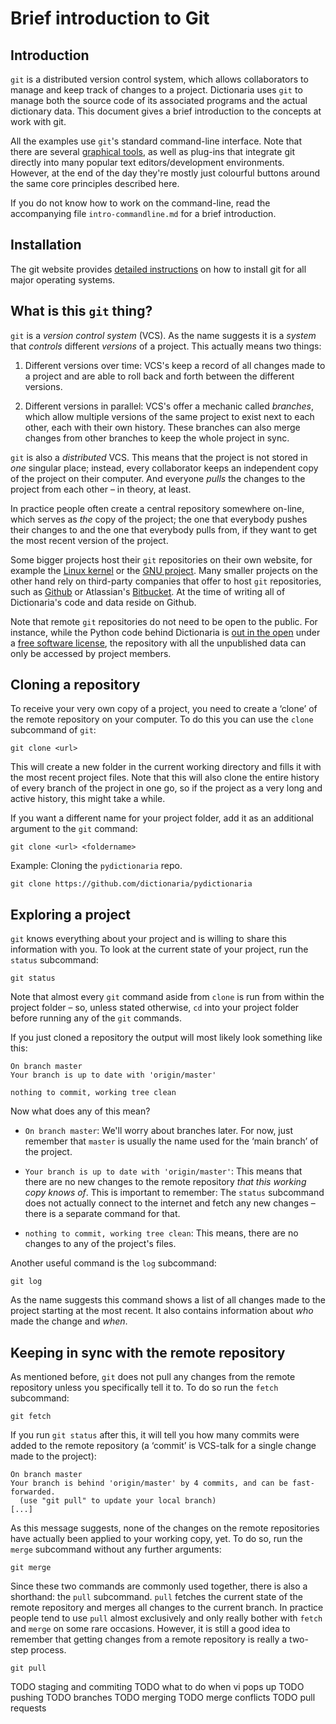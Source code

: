 Brief introduction to Git
=========================


Introduction
------------

`git` is a distributed version control system, which allows collaborators to
manage and keep track of changes to a project.  Dictionaria uses `git` to manage
both the source code of its associated programs and the actual dictionary data.
This document gives a brief introduction to the concepts at work with git.

All the examples use `git`'s standard command-line interface.  Note that there
are several [graphical tools][git-guis], as well as plug-ins that integrate git
directly into many popular text editors/development environments.  However, at
the end of the day they're mostly just colourful buttons around the same core
principles described here.

[git-guis]: https://git-scm.com/downloads/guis

If you do not know how to work on the command-line, read the accompanying file
`intro-commandline.md` for a brief introduction.


Installation
------------

The git website provides [detailed instructions][git-inst] on how to install git
for all major operating systems.

[git-inst]: https://git-scm.com/book/en/v2/Getting-Started-Installing-Git


What is this `git` thing?
-------------------------

`git` is a *version control system* (VCS).  As the name suggests it is
a *system* that *controls* different *versions* of a project.  This actually
means two things:

1. Different versions over time:  VCS's keep a record of all changes made to
   a project and are able to roll back and forth between the different versions.

2. Different versions in parallel:  VCS's offer a mechanic called *branches*,
   which allow multiple versions of the same project to exist next to each
   other, each with their own history.  These branches can also merge changes from
   other branches to keep the whole project in sync.

`git` is also a *distributed* VCS.  This means that the project is not stored in
*one* singular place; instead, every collaborator keeps an independent copy of
the project on their computer.  And everyone *pulls* the changes to the project
from each other – in theory, at least.

In practice people often create a central repository somewhere on-line, which
serves as *the* copy of the project; the one that everybody pushes their changes
to and the one that everybody pulls from, if they want to get the most recent
version of the project.

Some bigger projects host their `git` repositories on their own website, for
example the [Linux kernel][linux-repos] or the [GNU project][gnu-savannah].
Many smaller projects on the other hand rely on third-party companies that offer
to host `git` repositories, such as [Github][github] or Atlassian's
[Bitbucket][bitbucket].  At the time of writing all of Dictionaria's code and
data reside on Github.

[linux-repos]: https://git.kernel.org
[gnu-savannah]: https://savannah.gnu.org
[github]: https://github.com
[bitbucket]: https://bitbucket.org

Note that remote `git` repositories do not need to be open to the public.  For
instance, while the Python code behind Dictionaria is [out in the
open][pydictionaria] under a [free software license][apache2], the repository
with all the unpublished data can only be accessed by project members.

[pydictionaria]: https://github.com/dictionaria/pydictionaria
[apache2]: https://github.com/dictionaria/pydictionaria/blob/master/LICENSE


Cloning a repository
--------------------

To receive your very own copy of a project, you need to create a ‘clone’ of the
remote repository on your computer.  To do this you can use the `clone`
subcommand of `git`:

    git clone <url>

This will create a new folder in the current working directory and fills it with
the most recent project files.  Note that this will also clone the entire
history of every branch of the project in one go, so if the project as a very
long and active history, this might take a while.

If you want a different name for your project folder, add it as an additional
argument to the `git` command:

    git clone <url> <foldername>

Example:  Cloning the `pydictionaria` repo.

    git clone https://github.com/dictionaria/pydictionaria


Exploring a project
-------------------

`git` knows everything about your project and is willing to share this
information with you.  To look at the current state of your project, run the
`status` subcommand:

    git status

Note that almost every `git` command aside from `clone` is run from within the
project folder – so, unless stated otherwise, `cd` into your project folder
before running any of the `git` commands.

If you just cloned a repository the output will most likely look something like
this:

    On branch master
    Your branch is up to date with 'origin/master'

    nothing to commit, working tree clean

Now what does any of this mean?

 - `On branch master`:
   We'll worry about branches later.  For now, just remember that `master` is
   usually the name used for the ‘main branch’ of the project.

 - `Your branch is up to date with 'origin/master'`:
   This means that there are no new changes to the remote repository *that this
   working copy knows of*.  This is important to remember:  The `status`
   subcommand does not actually connect to the internet and fetch any new
   changes – there is a separate command for that.

 - `nothing to commit, working tree clean`:
   This means, there are no changes to any of the project's files.

Another useful command is the `log` subcommand:

    git log

As the name suggests this command shows a list of all changes made to the
project starting at the most recent.  It also contains information about *who*
made the change and *when*.


Keeping in sync with the remote repository
------------------------------------------

As mentioned before, `git` does not pull any changes from the remote repository
unless you specifically tell it to.  To do so run the `fetch` subcommand:

    git fetch

If you run `git status` after this, it will tell you how many commits were added
to the remote repository (a ‘commit’ is VCS-talk for a single change made to the
project):

    On branch master
    Your branch is behind 'origin/master' by 4 commits, and can be fast-forwarded.
      (use "git pull" to update your local branch)
    [...]

As this message suggests, none of the changes on the remote repositories have
actually been applied to your working copy, yet.  To do so, run the `merge`
subcommand without any further arguments:

    git merge

Since these two commands are commonly used together, there is also a shorthand:
the `pull` subcommand.  `pull` fetches the current state of the remote
repository and merges all changes to the current branch.  In practice people
tend to use `pull` almost exclusively and only really bother with `fetch` and
`merge` on some rare occasions.  However, it is still a good idea to remember
that getting changes from a remote repository is really a two-step process.

    git pull

TODO staging and commiting
TODO what to do when vi pops up
TODO pushing
TODO branches
TODO merging
TODO merge conflicts
TODO pull requests
